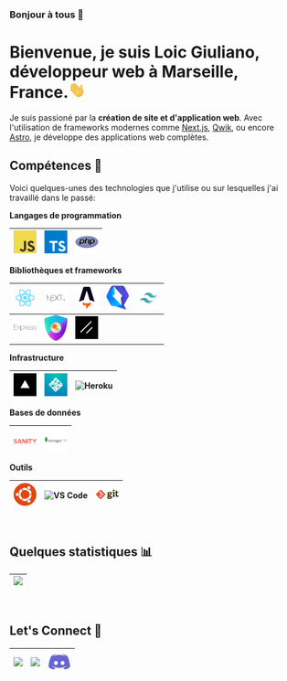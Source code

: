 ### Bonjour à tous 👋

<h1>Bienvenue, je suis Loic Giuliano, développeur web à Marseille, France.<img  src="https://raw.githubusercontent.com/ABSphreak/ABSphreak/master/gifs/Hi.gif" width="30px"></h1>

Je suis passioné par la **création de site et d'application web**. Avec l'utilisation de frameworks modernes comme <a href="https://nextjs.org/">Next.js</a>, <a href="https://qwik.dev/">Qwik</a>, ou encore <a href="https://astro.build/">Astro<a>, je développe des applications web complètes.

## Compétences :muscle:

Voici quelques-unes des technologies que j'utilise ou sur lesquelles j'ai travaillé dans le passé:

**Langages de programmation**

| <img alt="JS" title="JavaScript" width="40px" src="https://raw.githubusercontent.com/github/explore/master/topics/javascript/javascript.png"> | <img alt="Typescript" title="Typescript" width="40px" src="https://raw.githubusercontent.com/github/explore/main/topics/typescript/typescript.png"> | <img title="PHP" alt="PHP" width="40px" src="https://raw.githubusercontent.com/github/explore/main/topics/php/php.png"> |
| --------------------------------------------------------------------------------------------------------------------------------------------- | --------------------------------------------------------------------------------------------------------------------------------------------------- | ----------------------------------------------------------------------------------------------------------------------- |

**Bibliothèques et frameworks**

| <img title="React" alt="React" width="40px" src="https://raw.githubusercontent.com/github/explore/master/topics/react/react.png"> | <img title="Nextjs" alt="Nextjs" width="40px" src="https://raw.githubusercontent.com/github/explore/master/topics/nextjs/nextjs.png"> | <img title="Astro" alt="Astro" width="40px" src="https://raw.githubusercontent.com/github/explore/master/topics/astro/astro.png"> | <img title="Qwik" alt="Qwik" width="40px" src="https://github.com/DevWeb13/DevWeb13/blob/main/qwik-1.svg">     | <img title="Tailwind" alt="Tailwind" width="40px" src="https://raw.githubusercontent.com/github/explore/master/topics/tailwind/tailwind.png"> |
| ----------------------------------------------------------------------------------------------------------------------------------------------------- | ---------------------------------------------------------------------------------------------------------------------------------------------------- | ------------------------------------------------------------------------------------------------------------------------------------------------------------- | ----------------------------------------------------------------------------------------------------------------------------------------- | ------------------------------------------------------------------------------------------------------------------------------------- |
| <img title="Express" alt="Express" width="40px" src="https://raw.githubusercontent.com/github/explore/master/topics/express/express.png">                     | <img title="Next-Auth" alt="Next-Auth" width="40px" src="https://github.com/DevWeb13/DevWeb13/blob/main/logo-sm.png">                | <img title="Shadcn-ui" alt="Shadcn-ui" width="40px" src="https://github.com/DevWeb13/DevWeb13/blob/main/shadcn-ui.png">                         |

**Infrastructure**

| <img title="Vercel" alt="Vercel" width="40px" src="https://raw.githubusercontent.com/github/explore/main/topics/vercel/vercel.png"> | <img title="Netlify" alt="Netlify" width="40px" src="https://raw.githubusercontent.com/github/explore/main/topics/netlify/netlify.png"> | <img title="Heroku" alt="Heroku" width="40px" src="https://img.icons8.com/color/48/000000/heroku.png"> |
| ----------------------------------------------------------------------------------------------------------------------- | --------------------------------------------------------------------------------------------------------------------------------------------------- | ------------------------------------------------------------------------------------------------------ |

**Bases de données**

| <img title="Sanity" alt="Sanity" width="40px" src="https://github.com/DevWeb13/DevWeb13/blob/main/sanity.svg"> | <img title="MongoDB" alt="MongoDB" width="40px" src="https://raw.githubusercontent.com/github/explore/master/topics/mongodb/mongodb.png"> |
| ------------------------------------------------------------------------------------------------------------------------- | ----------------------------------------------------------------------------------------------------------------------------------------- |

**Outils**

| <img title="Ubuntu" alt="Ubuntu" width="40px" src="https://raw.githubusercontent.com/github/explore/master/topics/ubuntu/ubuntu.png"> | <img title="VS Code" alt="VS Code" width="40px" src="https://img.icons8.com/fluent/48/000000/visual-studio-code-2019.png"> | <img title="git" alt="git" width="40px" src="https://raw.githubusercontent.com/github/explore/master/topics/git/git.png"> |
| ------------------------------------------------------------------------------------------------------------------------------------- | -------------------------------------------------------------------------------------------------- | -------------------------------------------------------------------------------------------------------------------------- |

<br>

## Quelques statistiques :bar_chart:

| <img src="https://github-readme-stats.vercel.app/api?username=devweb13&show_icons=true&theme=radical&include_all_commits=true"> |
| ---------------------------------------------------------------------------------------------------------------------------------- |

<br>

## Let's Connect :handshake:

| <a href="https://www.linkedin.com/in/loic-giuliano/"><img src="https://cdn2.iconfinder.com/data/icons/social-media-2285/512/1_Linkedin_unofficial_colored_svg-128.png" width="40"></a> | <a href="https://twitter.com/DeveloppementW1"><img src="https://github.com/DevWeb13/DevWeb13/blob/main/twitter.avif" width="40"></a> | <a href="https://discord.gg/EHpHvMJutg"><img src="https://github.com/DevWeb13/DevWeb13/blob/main/discord-logo.svg" width="40"></a> |
| ---------------------------------------------------------------------------------------------------------------------------------------------------------------------------------- | --------------------------------------------------------------------------------------------------------------------------------- | --------------------------------------------------------------------------------------------------------------------------------- |

<!--
**DevWeb13/DevWeb13** is a ✨ _special_ ✨ repository because its `README.md` (this file) appears on your GitHub profile.

Here are some ideas to get you started:

- 🔭 I’m currently working on ...
- 🌱 I’m currently learning ...
- 👯 I’m looking to collaborate on ...
- 🤔 I’m looking for help with ...
- 💬 Ask me about ...
- 📫 How to reach me: ...
- 😄 Pronouns: ...
- ⚡ Fun fact: ...
-->


